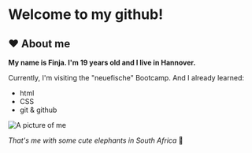 # Welcome to my github!

## :heart: About me

**My name is Finja. I'm 19 years old and I live in Hannover.**

Currently, I'm visiting the "neuefische" Bootcamp. And I already learned:

- html
- CSS
- git & github

![A picture of me](https://user-images.githubusercontent.com/123068226/214816498-6791d5f8-813f-446f-968a-df15d37148cd.jpeg)

*That's me with some cute elephants in South Africa* :elephant:
